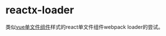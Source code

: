 # reactx-loader
类似[vue单文件组件](http://cn.vuejs.org/v2/guide/single-file-components.html)样式的react单文件组件webpack loader的尝试。
